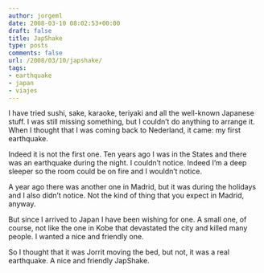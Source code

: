 ```yaml
---
author: jorgeml
date: 2008-03-10 08:02:53+00:00
draft: false
title: JapShake
type: posts
comments: false
url: /2008/03/10/japshake/
tags:
- earthquake
- japan
- viajes
---
```


I have tried sushi, sake, karaoke, teriyaki and all the well-known Japanese stuff. I was still missing something, but I couldn’t do anything to arrange it. When I thought that I was coming back to Nederland, it came: my first earthquake.

Indeed it is not the first one. Ten years ago I was in the States and there was an earthquake during the night. I couldn’t notice. Indeed I’m a deep sleeper so the room could be on fire and I wouldn’t notice.

A year ago there was another one in Madrid, but it was during the holidays and I also didn’t notice. Not the kind of thing that you expect in Madrid, anyway.

But since I arrived to Japan I have been wishing for one. A small one, of course, not like the one in Kobe that devastated the city and killed many people. I wanted a nice and friendly one.

So I thought that it was Jorrit moving the bed, but not, it was a real earthquake. A nice and friendly JapShake.

